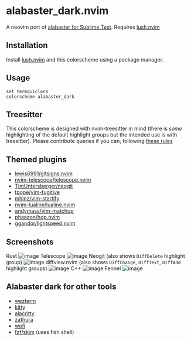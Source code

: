 alabaster_dark.nvim
===

A neovim port of [alabaster for Sublime Text](https://github.com/tonsky/sublime-scheme-alabaster). Requires [lush.nvim](https://github.com/lush.nvim)

## Installation
Install [lush.nvim](https://github.com/rktjmp/lush.nvim) and this colorscheme using a package manager.

## Usage
```vim
set termguiclors
colorscheme alabaster_dark
```

## Treesitter
This colorscheme is designed with nvim-treesitter in mind (there is _some_ highlighting of the default highlight groups but the intended use is with treesitter). Please contribute queries if you can, following [these rules](https://github.com/tonsky/sublime-scheme-alabaster#motivation)

## Themed plugins
- [lewis6991/gitsigns.nvim](https://github.com/lewis6991/gitsigns.nvim)
- [nvim-telescope/telescope.nvim](https://github.com/nvim-telescope/telescope.nvim)
- [TimUntersberger/neogit](https://github.com/TimUntersberger/neogit)
- [tpope/vim-fugitive](https://github.com/tpope/vim-fugitive)
- [mhinz/vim-startify](https://github.com/mhinz/vim-startify)
- [nvim-lualine/lualine.nvim](https://github.com/nvim-lualine/lualine.nvim)
- [andymass/vim-matchup](https://github.com/andymass/vim-matchup)
- [phaazon/hop.nvim](https://github.com/phaazon/hop.nvim)
- [ggandor/lightspeed.nvim](https://github.com/ggandor/lightspeed.nvim)

## Screenshots

Rust
![image](https://user-images.githubusercontent.com/36493671/149557093-4d06667f-2f28-4095-8b74-944b84f7fd0d.png)
Telescope
![image](https://user-images.githubusercontent.com/36493671/149559619-07903fa7-196d-41c4-9af0-c8de0386080b.png)
Neogit (also shows `DiffDelete` highlight group)
![image](https://user-images.githubusercontent.com/36493671/149558725-689c3865-dcd7-4f42-b0a1-936d5b935a1b.png)
diffview.nvim (also shows `DiffChange`, `DiffText`, `DiffAdd` highlight groups)
![image](https://user-images.githubusercontent.com/36493671/149557553-3a46271b-8d54-48f9-b939-dbd23c49e628.png)
C++
![image](https://user-images.githubusercontent.com/36493671/149557907-7c262c1d-e5b1-4b0a-a81e-154d9c1fea63.png)
Fennel
![image](https://user-images.githubusercontent.com/36493671/149558090-2efd3fa3-8d91-422f-acd5-5358d7ae1d6d.png)

## Alabaster dark for other tools
- [wezterm](https://gist.github.com/p00f/ed538cf8a811184b23e065c0a5d3fc36)
- [kitty](https://gist.github.com/p00f/ff17b05ff918559852ca7cb9d89432c1)
- [alacritty](https://gist.github.com/p00f/37173508c85e33a4efa7aa394c0b763f)
- [zathura](https://gist.github.com/p00f/aad0abbd3a9cef67562a8ea1aadd2a2e)
- [wofi](https://gist.github.com/p00f/46f41a8c2d85e5edf13fcd38ed130faa)
- [fzf/skim](https://gist.github.com/p00f/9d159123c78cbcf8e716c362cfd4eb2b) (uses fish shell)


